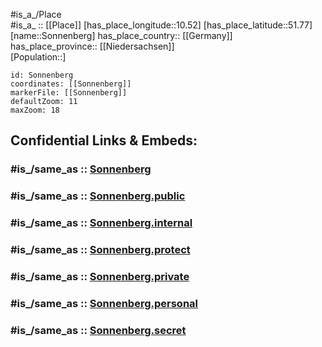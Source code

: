 ﻿---
confidential: public
isDeleted: false
location:
- 51.77
- 10.52
mapmarker: city
mapzoom:
- 7
- 12
SpocWebEntityId: 34370
tags:
- geo/City
type: City
---

#is_a_/Place  
#is_a_ :: [[Place]] 
[has_place_longitude::10.52] 
[has_place_latitude::51.77] 
[name::Sonnenberg] 
has_place_country:: [[Germany]]  
has_place_province:: [[Niedersachsen]]  
[Population::] 



```leaflet
id: Sonnenberg
coordinates: [[Sonnenberg]] 
markerFile: [[Sonnenberg]] 
defaultZoom: 11 
maxZoom: 18
```


## Confidential Links & Embeds: 

### #is_/same_as :: [Sonnenberg](/_Standards/Earth/Continent/Europe/Europe~Central/Germany/Germany~West/Niedersachsen/counties~Niedersachsen/Goslar/cities~Goslar/Goslar-city/boroughs~Goslar/Goslar-borough/Sonnenberg.md) 

### #is_/same_as :: [Sonnenberg.public](/_public/Earth/Continent/Europe/Europe~Central/Germany/Germany~West/Niedersachsen/counties~Niedersachsen/Goslar/cities~Goslar/Goslar-city/boroughs~Goslar/Goslar-borough/Sonnenberg.public.md) 

### #is_/same_as :: [Sonnenberg.internal](/_internal/Earth/Continent/Europe/Europe~Central/Germany/Germany~West/Niedersachsen/counties~Niedersachsen/Goslar/cities~Goslar/Goslar-city/boroughs~Goslar/Goslar-borough/Sonnenberg.internal.md) 

### #is_/same_as :: [Sonnenberg.protect](/_protect/Earth/Continent/Europe/Europe~Central/Germany/Germany~West/Niedersachsen/counties~Niedersachsen/Goslar/cities~Goslar/Goslar-city/boroughs~Goslar/Goslar-borough/Sonnenberg.protect.md) 

### #is_/same_as :: [Sonnenberg.private](/_private/Earth/Continent/Europe/Europe~Central/Germany/Germany~West/Niedersachsen/counties~Niedersachsen/Goslar/cities~Goslar/Goslar-city/boroughs~Goslar/Goslar-borough/Sonnenberg.private.md) 

### #is_/same_as :: [Sonnenberg.personal](/_personal/Earth/Continent/Europe/Europe~Central/Germany/Germany~West/Niedersachsen/counties~Niedersachsen/Goslar/cities~Goslar/Goslar-city/boroughs~Goslar/Goslar-borough/Sonnenberg.personal.md) 

### #is_/same_as :: [Sonnenberg.secret](/_secret/Earth/Continent/Europe/Europe~Central/Germany/Germany~West/Niedersachsen/counties~Niedersachsen/Goslar/cities~Goslar/Goslar-city/boroughs~Goslar/Goslar-borough/Sonnenberg.secret.md)

